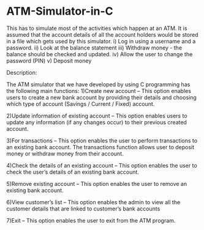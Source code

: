 # ATM-Simulator-in-C

This has to simulate most of the activities which happen at an ATM. It is assumed that the account details of all the account holders would be stored in a file which gets used by this simulator.
i) Log in using a username and a password.
ii) Look at the balance statement
iii) Withdraw money - the balance should be checked and updated.
iv) Allow the user to change the password (PIN)
v) Deposit money

Description:

The ATM simulator that we have developed by using C programming has the following main functions: 
1)Create new account – This option enables users to create a new bank account by providing their details and choosing which type of account (Savings / Current / Fixed) account. 

2)Update information of existing account – This option enables users to update any information (if any changes occur) to their previous created account.

3)For transactions – This option enables the user to perform transactions to an existing bank account. The transactions function allows user to deposit money or withdraw money from their account.

4)Check the details of an existing account – This option enables the user to check the user’s details of an existing bank account.
 
5)Remove existing account – This option enables the user to remove an existing bank account.

6)View customer’s list – This option enables the admin to view all the customer details that are linked to customer’s bank accounts

7)Exit – This option enables the user to exit from the ATM program.
